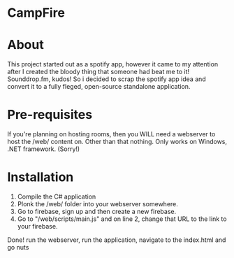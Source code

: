 CampFire
========

# About

This project started out as a spotify app, however it came to my attention after I created the bloody thing that someone had beat me to it! Sounddrop.fm, kudos!
So i decided to scrap the spotify app idea and convert it to a fully fleged, open-source standalone application.

# Pre-requisites

If you're planning on hosting rooms, then you WILL need a webserver to host the /web/ content on. Other than that nothing.
Only works on Windows, .NET framework. (Sorry!)

# Installation

1. Compile the C# application
2. Plonk the /web/ folder into your webserver somewhere.
3. Go to firebase, sign up and then create a new firebase.
4. Go to "/web/scripts/main.js" and on line 2, change that URL to the link to your firebase.

Done! run the webserver, run the application, navigate to the index.html and go nuts